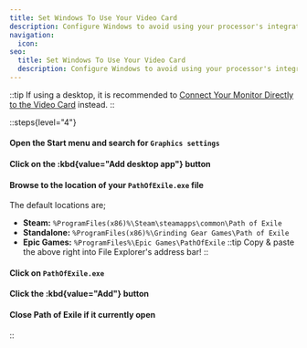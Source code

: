 ```yaml
---
title: Set Windows To Use Your Video Card
description: Configure Windows to avoid using your processor's integrated graphics for Path of Exile
navigation:
  icon:
seo:
  title: Set Windows To Use Your Video Card
  description: Configure Windows to avoid using your processor's integrated graphics for Path of Exile.
---
```


::tip
If using a desktop, it is recommended to [Connect Your Monitor Directly to the Video Card](/miscellaneous/other/connect-monitor-to-video-card) instead.
::

::steps{level="4"}
#### Open the Start menu and search for `Graphics settings`
#### Click on the :kbd{value="Add desktop app"} button
#### Browse to the location of your `PathOfExile.exe` file
The default locations are;
- **Steam:** `%ProgramFiles(x86)%\Steam\steamapps\common\Path of Exile`
- **Standalone:** `%ProgramFiles(x86)%\Grinding Gear Games\Path of Exile`
- **Epic Games:** `%ProgramFiles%\Epic Games\PathOfExile`
::tip
Copy & paste the above right into File Explorer's address bar!
::
#### Click on `PathOfExile.exe`
#### Click the :kbd{value="Add"} button
#### Close Path of Exile if it currently open
::